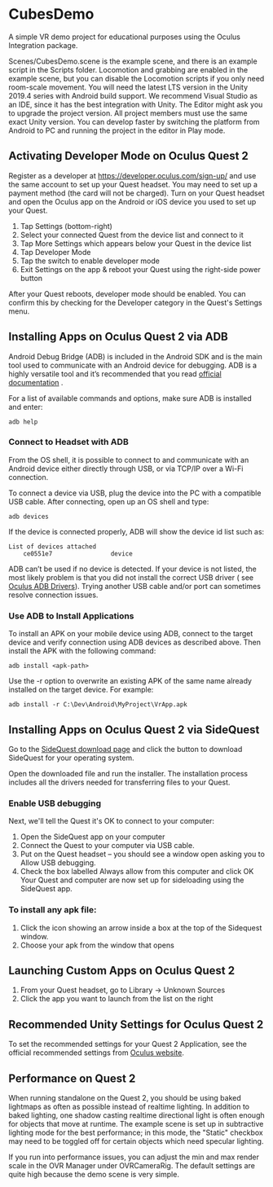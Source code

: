# CubesDemo

A simple VR demo project for educational purposes using the Oculus Integration package.

Scenes/CubesDemo.scene is the example scene, and there is an example script in the Scripts folder. Locomotion and
grabbing are enabled in the example scene, but you can disable the Locomotion scripts if you only need room-scale
movement. You will need the latest LTS version in the Unity 2019.4 series with Android build support. We recommend
Visual Studio as an IDE, since it has the best integration with Unity. The Editor might ask you to upgrade the project
version. All project members must use the same exact Unity version. You can develop faster by switching the platform
from Android to PC and running the project in the editor in Play mode.

## Activating Developer Mode on Oculus Quest 2

Register as a developer at https://developer.oculus.com/sign-up/ and use the same account to set up your Quest headset. You may need to set up a payment method (the card will not be charged).
Turn on your Quest headset and open the Oculus app on the Android or iOS device you used to set up your Quest.

1. Tap Settings (bottom-right)
2. Select your connected Quest from the device list and connect to it
3. Tap More Settings which appears below your Quest in the device list
4. Tap Developer Mode
5. Tap the switch to enable developer mode
6. Exit Settings on the app & reboot your Quest using the right-side power button

After your Quest reboots, developer mode should be enabled. You can confirm this by checking for the Developer category
in the Quest's Settings menu.

## Installing Apps on Oculus Quest 2 via ADB

Android Debug Bridge (ADB) is included in the Android SDK and is the main tool used to communicate with an Android
device for debugging. ADB is a highly versatile tool and it’s recommended that you
read [official documentation](https://developer.android.com/studio/command-line/adb) .

For a list of available commands and options, make sure ADB is installed and enter:

```shell
adb help
```

### Connect to Headset with ADB

From the OS shell, it is possible to connect to and communicate with an Android device either directly through USB, or
via TCP/IP over a Wi-Fi connection.

To connect a device via USB, plug the device into the PC with a compatible USB cable. After connecting, open up an OS
shell and type:

```shell
adb devices
```

If the device is connected properly, ADB will show the device id list such as:

```shell
List of devices attached
    ce0551e7                device
```

ADB can’t be used if no device is detected. If your device is not listed, the most likely problem is that you did not
install the correct USB driver (
see [Oculus ADB Drivers](https://developer.oculus.com/downloads/package/oculus-adb-drivers/)). Trying another USB cable
and/or port can sometimes resolve connection issues.

### Use ADB to Install Applications

To install an APK on your mobile device using ADB, connect to the target device and verify connection using ADB devices
as described above. Then install the APK with the following command:

```shell
adb install <apk-path>
```

Use the -r option to overwrite an existing APK of the same name already installed on the target device. For example:

```shell
adb install -r C:\Dev\Android\MyProject\VrApp.apk
```

## Installing Apps on Oculus Quest 2 via SideQuest

Go to the [SideQuest download page](https://sidequestvr.com/download) and click the button to download SideQuest for
your operating system.

Open the downloaded file and run the installer. The installation process includes all the drivers needed for
transferring files to your Quest.

### Enable USB debugging
Next, we'll tell the Quest it's OK to connect to your computer:

1. Open the SideQuest app on your computer
2. Connect the Quest to your computer via USB cable.
3. Put on the Quest headset – you should see a window open asking you to Allow USB debugging.
4. Check the box labelled Always allow from this computer and click OK
Your Quest and computer are now set up for sideloading using the SideQuest app.

### To install any apk file:

1. Click the icon showing an arrow inside a box at the top of the Sidequest window.
2. Choose your apk from the window that opens

## Launching Custom Apps on Oculus Quest 2

1. From your Quest headset, go to Library -> Unknown Sources
2. Click the app you want to launch from the list on the right

## Recommended Unity Settings for Oculus Quest 2

To set the recommended settings for your Quest 2 Application, see the official recommended settings
from [Oculus website](https://developer.oculus.com/documentation/unity/unity-conf-settings/).

## Performance on Quest 2

When running standalone on the Quest 2, you should be using baked lightmaps as often as possible instead of realtime lighting. In addition to baked lighting, one shadow casting realtime directional light is often enough for objects that move at runtime. The example scene is set up in subtractive lighting mode for the best performance; in this mode, the "Static" checkbox may need to be toggled off for certain objects which need specular lighting.

If you run into performance issues, you can adjust the min and max render scale in the OVR Manager under OVRCameraRig. The default settings are quite high because the demo scene is very simple.
